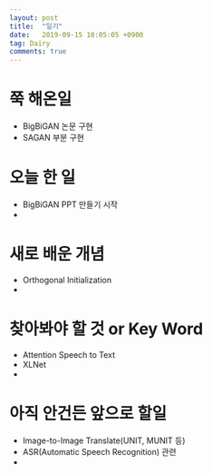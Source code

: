 ```yaml
---
layout: post
title:  "일기"
date:   2019-09-15 10:05:05 +0900
tag: Dairy
comments: true
---
```



# 쭉 해온일
 - BigBiGAN 논문 구현
 - SAGAN 부분 구현

# 오늘 한 일
 - BigBiGAN PPT 만들기 시작
 -
 
# 새로 배운 개념
 - Orthogonal Initialization
 - 

# 찾아봐야 할 것 or Key Word
 - Attention Speech to Text
 - XLNet
 - 
 
 
# 아직 안건든 앞으로 할일
 - Image-to-Image Translate(UNIT, MUNIT 등)
 - ASR(Automatic Speech Recognition) 관련
 - 
 
